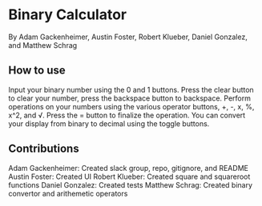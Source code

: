 # Binary Calculator
By Adam Gackenheimer, Austin Foster, Robert Klueber, Daniel Gonzalez, and Matthew Schrag
## How to use
Input your binary number using the 0 and 1 buttons. 
Press the clear button to clear your number, press the backspace button to backspace.
Perform operations on your numbers using the various operator buttons, +, -, x, %, x^2, and √.
Press the = button to finalize the operation.
You can convert your display from binary to decimal using the toggle buttons.
## Contributions
Adam Gackenheimer: Created slack group, repo, gitignore, and README
Austin Foster: Created UI
Robert Klueber: Created square and squareroot functions
Daniel Gonzalez: Created tests
Matthew Schrag: Created binary convertor and arithemetic operators

